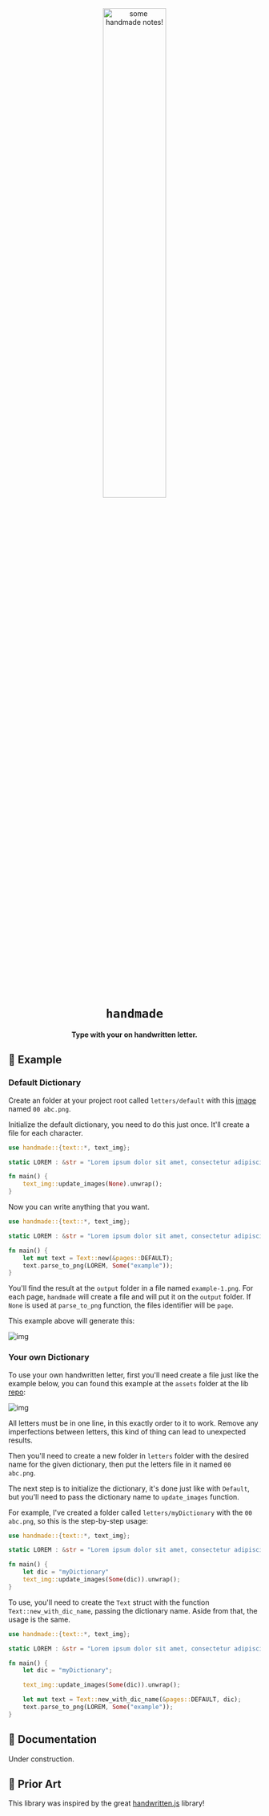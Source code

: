 <div align="center">


  <img width="50%" src="https://raw.githubusercontent.com/gabrielcarneiro97/handmade/master/assets/notes-logo.png" alt="some handmade notes!">

  <h1><code>handmade</code></h1>

  <p>
    <strong>Type with your on handwritten letter.</strong>
  </p>
</div>


## 📓 Example

### Default Dictionary

Create an folder at your project root called `letters/default` with this [image](https://raw.githubusercontent.com/gabrielcarneiro97/handmade/master/letters/default/00%20abc.png) named `00 abc.png`.

Initialize the default dictionary, you need to do this just once. It'll create a file for each character.

```rust
use handmade::{text::*, text_img};

static LOREM : &str = "Lorem ipsum dolor sit amet, consectetur adipiscing elit.";

fn main() {
    text_img::update_images(None).unwrap();
}
```

Now you can write anything that you want.

```rust
use handmade::{text::*, text_img};

static LOREM : &str = "Lorem ipsum dolor sit amet, consectetur adipiscing elit.";

fn main() {
    let mut text = Text::new(&pages::DEFAULT);
    text.parse_to_png(LOREM, Some("example"));
}
```

You'll find the result at the `output` folder in a file named `example-1.png`. For each page, `handmade` will create a file and will put it on the `output` folder. If `None` is used at `parse_to_png` function, the files identifier will be `page`.

This example above will generate this:

![img](https://raw.githubusercontent.com/gabrielcarneiro97/handmade/master/assets/example.png)

### Your own Dictionary

To use your own handwritten letter, first you'll need create a file just like the example below, you can found this example at the `assets` folder at the lib [repo](https://github.com/gabrielcarneiro97/handmade/tree/master/assets):

![img](https://raw.githubusercontent.com/gabrielcarneiro97/handmade/master/assets/00%20abc.png)

All letters must be in one line, in this exactly order to it to work. Remove any imperfections between letters, this kind of thing can lead to unexpected results.

Then you'll need to create a new folder in `letters` folder with the desired name for the given dictionary, then put the letters file in it named `00 abc.png`.

The next step is to initialize the dictionary, it's done just like with `Default`, but you'll need to pass the dictionary name to `update_images` function.

For example, I've created a folder called `letters/myDictionary` with the `00 abc.png`, so this is the step-by-step usage:

```rust
use handmade::{text::*, text_img};

static LOREM : &str = "Lorem ipsum dolor sit amet, consectetur adipiscing elit.";

fn main() {
    let dic = "myDictionary"
    text_img::update_images(Some(dic)).unwrap();
}
```

To use, you'll need to create the `Text` struct with the function `Text::new_with_dic_name`, passing the dictionary name. Aside from that, the usage is the same.

```rust
use handmade::{text::*, text_img};

static LOREM : &str = "Lorem ipsum dolor sit amet, consectetur adipiscing elit.";

fn main() {
    let dic = "myDictionary";

    text_img::update_images(Some(dic)).unwrap();

    let mut text = Text::new_with_dic_name(&pages::DEFAULT, dic);
    text.parse_to_png(LOREM, Some("example"));
}
```

## 📘 Documentation

Under construction.

## 🎨 Prior Art

This library was inspired by the great [handwritten.js](https://github.com/alias-rahil/handwritten.js) library!
